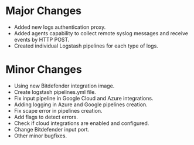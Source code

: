 # Major Changes
- Added new logs authentication proxy.
- Added agents capability to collect remote syslog messages and receive events by HTTP POST.
- Created individual Logstash pipelines for each type of logs.

# Minor Changes
- Using new Bitdefender integration image.
- Create logstash pipelines.yml file.
- Fix input pipeline in Google Cloud and Azure integrations.
- Adding logging in Azure and Google pipelines creation.
- Fix scape error in pipelines creation.
- Add flags to detect errors.
- Check if cloud integrations are enabled and configured.
- Change Bitdefender input port.
- Other minor bugfixes.